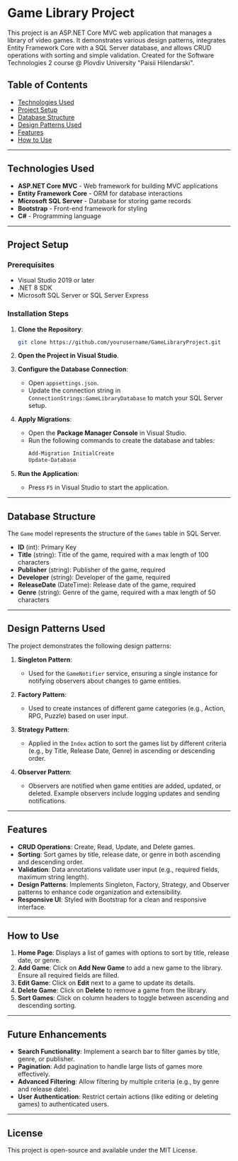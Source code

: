 # Game Library Project

This project is an ASP.NET Core MVC web application that manages a library of video games. It demonstrates various design patterns, integrates Entity Framework Core with a SQL Server database, and allows CRUD operations with sorting and simple validation. Created for the Software Technologies 2 course @ Plovdiv University "Paisii Hilendarski".

## Table of Contents

- [Technologies Used](#technologies-used)
- [Project Setup](#project-setup)
- [Database Structure](#database-structure)
- [Design Patterns Used](#design-patterns-used)
- [Features](#features)
- [How to Use](#how-to-use)

---

## Technologies Used

- **ASP.NET Core MVC** - Web framework for building MVC applications
- **Entity Framework Core** - ORM for database interactions
- **Microsoft SQL Server** - Database for storing game records
- **Bootstrap** - Front-end framework for styling
- **C#** - Programming language

---

## Project Setup

### Prerequisites

- Visual Studio 2019 or later
- .NET 8 SDK
- Microsoft SQL Server or SQL Server Express

### Installation Steps

1. **Clone the Repository**:
   ```bash
   git clone https://github.com/yourusername/GameLibraryProject.git
   ```

2. **Open the Project in Visual Studio**.

3. **Configure the Database Connection**:
   - Open `appsettings.json`.
   - Update the connection string in `ConnectionStrings:GameLibraryDatabase` to match your SQL Server setup.
   
4. **Apply Migrations**:
   - Open the **Package Manager Console** in Visual Studio.
   - Run the following commands to create the database and tables:
     ```bash
     Add-Migration InitialCreate
     Update-Database
     ```

5. **Run the Application**:
   - Press `F5` in Visual Studio to start the application.

---

## Database Structure

The `Game` model represents the structure of the `Games` table in SQL Server.

- **ID** (int): Primary Key
- **Title** (string): Title of the game, required with a max length of 100 characters
- **Publisher** (string): Publisher of the game, required
- **Developer** (string): Developer of the game, required
- **ReleaseDate** (DateTime): Release date of the game, required
- **Genre** (string): Genre of the game, required with a max length of 50 characters

---

## Design Patterns Used

The project demonstrates the following design patterns:

1. **Singleton Pattern**:
   - Used for the `GameNotifier` service, ensuring a single instance for notifying observers about changes to game entities.

2. **Factory Pattern**:
   - Used to create instances of different game categories (e.g., Action, RPG, Puzzle) based on user input.

3. **Strategy Pattern**:
   - Applied in the `Index` action to sort the games list by different criteria (e.g., by Title, Release Date, Genre) in ascending or descending order.

4. **Observer Pattern**:
   - Observers are notified when game entities are added, updated, or deleted. Example observers include logging updates and sending notifications.

---

## Features

- **CRUD Operations**: Create, Read, Update, and Delete games.
- **Sorting**: Sort games by title, release date, or genre in both ascending and descending order.
- **Validation**: Data annotations validate user input (e.g., required fields, maximum string length).
- **Design Patterns**: Implements Singleton, Factory, Strategy, and Observer patterns to enhance code organization and extensibility.
- **Responsive UI**: Styled with Bootstrap for a clean and responsive interface.

---

## How to Use

1. **Home Page**: Displays a list of games with options to sort by title, release date, or genre.
2. **Add Game**: Click on **Add New Game** to add a new game to the library. Ensure all required fields are filled.
3. **Edit Game**: Click on **Edit** next to a game to update its details.
4. **Delete Game**: Click on **Delete** to remove a game from the library.
5. **Sort Games**: Click on column headers to toggle between ascending and descending sorting.

---

## Future Enhancements

- **Search Functionality**: Implement a search bar to filter games by title, genre, or publisher.
- **Pagination**: Add pagination to handle large lists of games more effectively.
- **Advanced Filtering**: Allow filtering by multiple criteria (e.g., by genre and release date).
- **User Authentication**: Restrict certain actions (like editing or deleting games) to authenticated users.

---

## License

This project is open-source and available under the MIT License.
